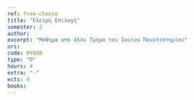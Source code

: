 ```yaml
---
ref: free-choice
title: "Ελεύρη Επιλογή"
semester: 2
author: 
excerpt: "Μάθημα από άλλο Tμήμα του Ιονίου Πανεπιστημίου"
uri: 
code: HY008
type: "Ο"
hours: 4
extra: "-"
ects: 4
books: 
---
```

